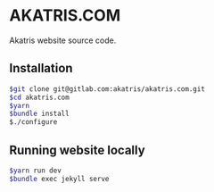 # AKATRIS.COM

Akatris website source code.

## Installation

```bash
$git clone git@gitlab.com:akatris/akatris.com.git
$cd akatris.com
$yarn
$bundle install
$./configure
```

## Running website locally

```bash
$yarn run dev
$bundle exec jekyll serve
```
